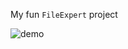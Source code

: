 My fun `FileExpert` project

![demo](https://drive.google.com/uc?export=view&id=1b-IaW5Tbo8atOr7jwMpXRU20y3azaV2_)
